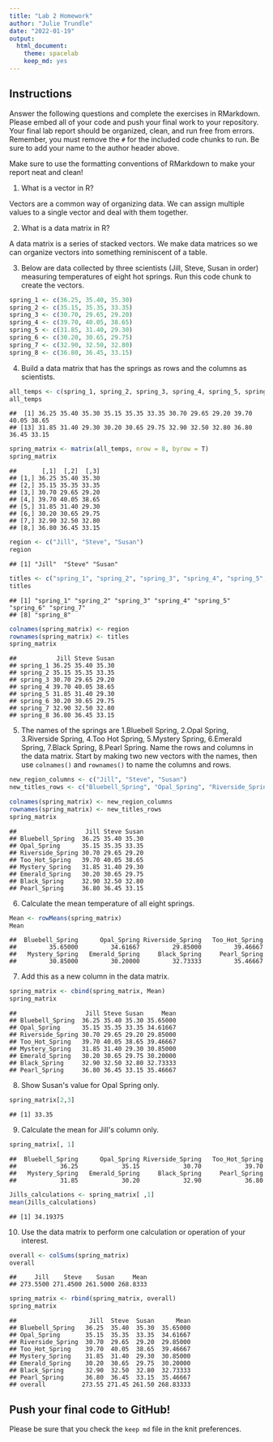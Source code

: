 ```yaml
---
title: "Lab 2 Homework"
author: "Julie Trundle"
date: "2022-01-19"
output:
  html_document: 
    theme: spacelab
    keep_md: yes
---
```


## Instructions
Answer the following questions and complete the exercises in RMarkdown. Please embed all of your code and push your final work to your repository. Your final lab report should be organized, clean, and run free from errors. Remember, you must remove the `#` for the included code chunks to run. Be sure to add your name to the author header above.  

Make sure to use the formatting conventions of RMarkdown to make your report neat and clean!  

1. What is a vector in R?  

Vectors are a common way of organizing data. We can assign multiple values to a single vector and deal with them together. 

2. What is a data matrix in R?  

A data matrix is a series of stacked vectors. We make data matrices so we can organize vectors into something reminiscent of a table. 

3. Below are data collected by three scientists (Jill, Steve, Susan in order) measuring temperatures of eight hot springs. Run this code chunk to create the vectors.  

```r
spring_1 <- c(36.25, 35.40, 35.30)
spring_2 <- c(35.15, 35.35, 33.35)
spring_3 <- c(30.70, 29.65, 29.20)
spring_4 <- c(39.70, 40.05, 38.65)
spring_5 <- c(31.85, 31.40, 29.30)
spring_6 <- c(30.20, 30.65, 29.75)
spring_7 <- c(32.90, 32.50, 32.80)
spring_8 <- c(36.80, 36.45, 33.15)
```

4. Build a data matrix that has the springs as rows and the columns as scientists.  


```r
all_temps <- c(spring_1, spring_2, spring_3, spring_4, spring_5, spring_6, spring_7, spring_8)
all_temps
```

```
##  [1] 36.25 35.40 35.30 35.15 35.35 33.35 30.70 29.65 29.20 39.70 40.05 38.65
## [13] 31.85 31.40 29.30 30.20 30.65 29.75 32.90 32.50 32.80 36.80 36.45 33.15
```


```r
spring_matrix <- matrix(all_temps, nrow = 8, byrow = T)
spring_matrix
```

```
##       [,1]  [,2]  [,3]
## [1,] 36.25 35.40 35.30
## [2,] 35.15 35.35 33.35
## [3,] 30.70 29.65 29.20
## [4,] 39.70 40.05 38.65
## [5,] 31.85 31.40 29.30
## [6,] 30.20 30.65 29.75
## [7,] 32.90 32.50 32.80
## [8,] 36.80 36.45 33.15
```


```r
region <- c("Jill", "Steve", "Susan")
region
```

```
## [1] "Jill"  "Steve" "Susan"
```


```r
titles <- c("spring_1", "spring_2", "spring_3", "spring_4", "spring_5", "spring_6", "spring_7", "spring_8")
titles
```

```
## [1] "spring_1" "spring_2" "spring_3" "spring_4" "spring_5" "spring_6" "spring_7"
## [8] "spring_8"
```


```r
colnames(spring_matrix) <- region
rownames(spring_matrix) <- titles
spring_matrix
```

```
##           Jill Steve Susan
## spring_1 36.25 35.40 35.30
## spring_2 35.15 35.35 33.35
## spring_3 30.70 29.65 29.20
## spring_4 39.70 40.05 38.65
## spring_5 31.85 31.40 29.30
## spring_6 30.20 30.65 29.75
## spring_7 32.90 32.50 32.80
## spring_8 36.80 36.45 33.15
```

5. The names of the springs are 1.Bluebell Spring, 2.Opal Spring, 3.Riverside Spring, 4.Too Hot Spring, 5.Mystery Spring, 6.Emerald Spring, 7.Black Spring, 8.Pearl Spring. Name the rows and columns in the data matrix. Start by making two new vectors with the names, then use `colnames()` and `rownames()` to name the columns and rows.


```r
new_region_columns <- c("Jill", "Steve", "Susan")
new_titles_rows <- c("Bluebell_Spring", "Opal_Spring", "Riverside_Spring", "Too_Hot_Spring", "Mystery_Spring", "Emerald_Spring", "Black_Spring", "Pearl_Spring")
```

```r
colnames(spring_matrix) <- new_region_columns
rownames(spring_matrix) <- new_titles_rows
spring_matrix
```

```
##                   Jill Steve Susan
## Bluebell_Spring  36.25 35.40 35.30
## Opal_Spring      35.15 35.35 33.35
## Riverside_Spring 30.70 29.65 29.20
## Too_Hot_Spring   39.70 40.05 38.65
## Mystery_Spring   31.85 31.40 29.30
## Emerald_Spring   30.20 30.65 29.75
## Black_Spring     32.90 32.50 32.80
## Pearl_Spring     36.80 36.45 33.15
```

6. Calculate the mean temperature of all eight springs.


```r
Mean <- rowMeans(spring_matrix)
Mean
```

```
##  Bluebell_Spring      Opal_Spring Riverside_Spring   Too_Hot_Spring 
##         35.65000         34.61667         29.85000         39.46667 
##   Mystery_Spring   Emerald_Spring     Black_Spring     Pearl_Spring 
##         30.85000         30.20000         32.73333         35.46667
```

7. Add this as a new column in the data matrix.  


```r
spring_matrix <- cbind(spring_matrix, Mean)
spring_matrix
```

```
##                   Jill Steve Susan     Mean
## Bluebell_Spring  36.25 35.40 35.30 35.65000
## Opal_Spring      35.15 35.35 33.35 34.61667
## Riverside_Spring 30.70 29.65 29.20 29.85000
## Too_Hot_Spring   39.70 40.05 38.65 39.46667
## Mystery_Spring   31.85 31.40 29.30 30.85000
## Emerald_Spring   30.20 30.65 29.75 30.20000
## Black_Spring     32.90 32.50 32.80 32.73333
## Pearl_Spring     36.80 36.45 33.15 35.46667
```

8. Show Susan's value for Opal Spring only.


```r
spring_matrix[2,3]
```

```
## [1] 33.35
```

9. Calculate the mean for Jill's column only.


```r
spring_matrix[, 1]
```

```
##  Bluebell_Spring      Opal_Spring Riverside_Spring   Too_Hot_Spring 
##            36.25            35.15            30.70            39.70 
##   Mystery_Spring   Emerald_Spring     Black_Spring     Pearl_Spring 
##            31.85            30.20            32.90            36.80
```


```r
Jills_calculations <- spring_matrix[ ,1]
mean(Jills_calculations)
```

```
## [1] 34.19375
```

10. Use the data matrix to perform one calculation or operation of your interest.


```r
overall <- colSums(spring_matrix)
overall
```

```
##     Jill    Steve    Susan     Mean 
## 273.5500 271.4500 261.5000 268.8333
```


```r
spring_matrix <- rbind(spring_matrix, overall)
spring_matrix
```

```
##                    Jill  Steve  Susan      Mean
## Bluebell_Spring   36.25  35.40  35.30  35.65000
## Opal_Spring       35.15  35.35  33.35  34.61667
## Riverside_Spring  30.70  29.65  29.20  29.85000
## Too_Hot_Spring    39.70  40.05  38.65  39.46667
## Mystery_Spring    31.85  31.40  29.30  30.85000
## Emerald_Spring    30.20  30.65  29.75  30.20000
## Black_Spring      32.90  32.50  32.80  32.73333
## Pearl_Spring      36.80  36.45  33.15  35.46667
## overall          273.55 271.45 261.50 268.83333
```

## Push your final code to GitHub!
Please be sure that you check the `keep md` file in the knit preferences.  
